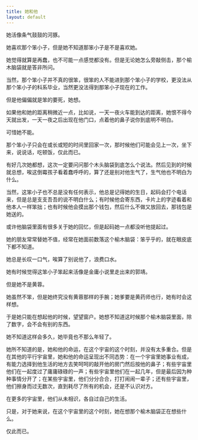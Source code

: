 ```yaml
---
title: 她和他
layout: default
---
```


她活像条气鼓鼓的河豚。

她喜欢那个笨小子，但是她不知道那笨小子是不是喜欢她。

她觉得就算是再蠢，也不可能一点感觉都没有。但是无论她怎么旁敲侧击，那个榆木脑袋就是答非所问。

当然，那个笨小子并不真的很笨，很笨的人不能进到那个笨小子的学校，更没法从那个笨小子的科系毕业，当然更没法得到那笨小子现在的工作。

但是他偏偏就是笨的要死，她想。

如果他和她的距离稍微近一点，比如说，一天一夜火车能到达的距离，她恨不得今天就出发，一天一夜之后出现在他门口，点着他的鼻子说你到底明不明白。

可惜她不能。

那个笨小子只会在或长或短的时间里回家一次，那时候他们可能会见上一次，坐下来，说说话，吃顿饭，仅此而已。

有好几次她都想，这次一定要问问那个木头脑袋到底怎么个说法。然后见到的时候就总想，唉这倒霉孩子看着蠢呼呼的，算了还是别对他生气了，生气他也不明白为什么。

当然，这笨小子也不总是没有任何表示，他总是记得她的生日，起码会打个电话来，但是总是支支吾吾的说不明白什么；有时候他会寄东西，卡片上的字迹看着和他本人一样笨拙；也有时候他会摸出那个钱包，然后什么不做又放回去，那钱包是她送的。

或许他脑袋里面有很多关于她的回忆，但是起码她一点都没听他提起过。

她的朋友常常替她不值，经常在她面前数落这个榆木脑袋：笨乎乎的，就在眼皮底下都不知道。

她总是长叹一口气，唉算了别说他了，浪费口水。

她有时候觉得这笨小子笨起来活像是金庸小说里走出来的郭靖。

但是她不是黄蓉。

她虽然不笨，但是她终究没有黄蓉那样的手腕；她爹要是黄药师也行，她有时会这样想。

于是她只能在想起他的时候，望望窗户。她想不知道这时候那个榆木脑袋里面，除了数字，会不会有别的东西。

她不知道这样会多久，她毕竟也不那么年轻了。


她所不知道的是，她和他的命运，在这个宇宙的这个时刻，并没有太多重合。但是在其他的平行宇宙里，她和他的命运呈现出不同态势：在一个宇宙里她事业有成，有能力选择到他生活的地方去笑呵呵的敲开他的房门然后按他的鼻子；有些宇宙里他们在一起度过了庸庸碌碌的一声；有些宇宙里他们在一起几年，但是最后因为种种事情分开了；在某些宇宙里，他们分分合合，打打闹闹一辈子；还有些宇宙里，他们擦身而过无数次，直到耗尽了所有的机会，还是不认识对方。

在更多的宇宙里，他们从未相识，各自过自己的生活。

只是，对于她来说，在这个宇宙里的这个时刻，她在想那个榆木脑袋正在想些什么。

仅此而已。